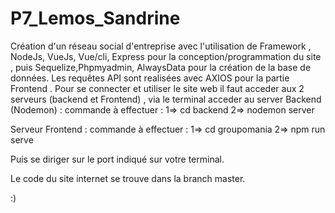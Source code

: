 # P7_Lemos_Sandrine

Création d'un réseau social d'entreprise avec l'utilisation de Framework , NodeJs, VueJs, Vue/cli, Express pour la conception/programmation du site , puis Sequelize,Phpmyadmin, AlwaysData pour la création de la base de données. Les requêtes API sont realisées avec AXIOS pour la partie Frontend . 
Pour se connecter et utiliser le site web il faut acceder aux 2 serveurs (backend et Frontend) , 
via le terminal acceder au server Backend (Nodemon) : commande à effectuer : 
1=> cd backend
2=> nodemon server

Serveur Frontend : commande à effectuer :
1=> cd groupomania
2=> npm run serve

Puis se diriger sur le port indiqué sur votre terminal.

 Le code du site internet se trouve dans la branch master. 
 
 :)

